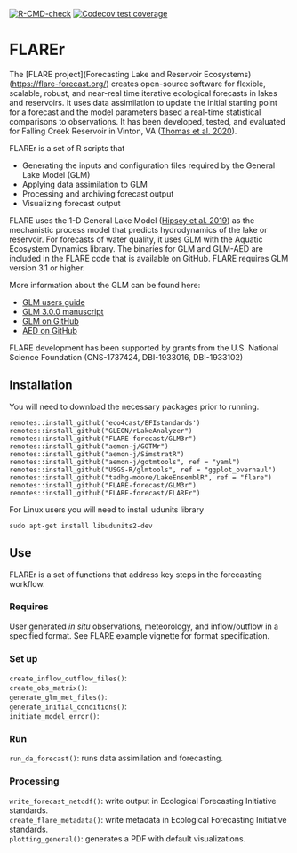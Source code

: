 <!-- badges: start -->
  [![R-CMD-check](https://github.com/FLARE-forecast/FLAREr/actions/workflows/R-CMD-check.yaml/badge.svg)](https://github.com/FLARE-forecast/FLAREr/actions/workflows/R-CMD-check.yaml)
[![Codecov test coverage](https://codecov.io/gh/FLARE-forecast/FLAREr/branch/master/graph/badge.svg)](https://codecov.io/gh/FLARE-forecast/FLAREr?branch=master)
<!-- badges: end -->

# FLAREr

The [FLARE project](Forecasting Lake and Reservoir Ecosystems)(https://flare-forecast.org/) creates open-source software for flexible, scalable, robust, and near-real time iterative ecological forecasts in lakes and reservoirs. It uses data assimilation to update the initial starting point for a forecast and the model parameters based a real-time statistical comparisons to observations. It has been developed, tested, and evaluated for Falling  Creek Reservoir in Vinton, VA ([Thomas et al. 2020](https://agupubs.onlinelibrary.wiley.com/doi/abs/10.1029/2019WR026138)).

FLAREr is a set of R scripts that

* Generating the inputs and configuration files required by the General Lake Model (GLM)
* Applying data assimilation to GLM
* Processing and archiving forecast output
* Visualizing forecast output

FLARE uses the 1-D General Lake Model ([Hipsey et al. 2019](https://www.geosci-model-dev.net/12/473/2019/)) as the mechanistic process model that predicts hydrodynamics of the lake or reservoir. For forecasts of water quality, it uses GLM with the Aquatic Ecosystem Dynamics library. The binaries for GLM and GLM-AED are included in the FLARE code that is available on GitHub. FLARE requires GLM version 3.1 or higher.

More information about the GLM can be found here:

* [GLM users guide](https://aed.see.uwa.edu.au/research/models/GLM/index.html) 
* [GLM 3.0.0 manuscript](https://www.geosci-model-dev.net/12/473/2019/) 
* [GLM on GitHub](https://github.com/AquaticEcoDynamics/GLM)
* [AED on GitHub](https://github.com/AquaticEcoDynamics/libaed2)

FLARE development has been supported by grants from the U.S. National Science Foundation (CNS-1737424, DBI-1933016, DBI-1933102)

## Installation

You will need to download the necessary packages prior to running.
```
remotes::install_github('eco4cast/EFIstandards')
remotes::install_github("GLEON/rLakeAnalyzer")
remotes::install_github("FLARE-forecast/GLM3r")
remotes::install_github("aemon-j/GOTMr")
remotes::install_github("aemon-j/SimstratR")
remotes::install_github("aemon-j/gotmtools", ref = "yaml")
remotes::install_github("USGS-R/glmtools", ref = "ggplot_overhaul")
remotes::install_github("tadhg-moore/LakeEnsemblR", ref = "flare")
remotes::install_github("FLARE-forecast/GLM3r")
remotes::install_github("FLARE-forecast/FLAREr")

```

For Linux users you will need to install udunits library

```
sudo apt-get install libudunits2-dev
```

## Use

FLAREr is a set of functions that address key steps in the forecasting workflow. 

### Requires

User generated *in situ* observations, meteorology, and inflow/outflow in a specified format.  See FLARE example vignette for format specification.

### Set up

`create_inflow_outflow_files()`:   
`create_obs_matrix()`:    
`generate_glm_met_files()`:   
`generate_initial_conditions()`:    
`initiate_model_error()`:    

### Run

`run_da_forecast()`: runs data assimilation and forecasting. 

### Processing

`write_forecast_netcdf()`: write output in Ecological Forecasting Initiative standards.     
`create_flare_metadata()`: write metadata in Ecological Forecasting Initiative standards.     
`plotting_general()`: generates a PDF with default visualizations. 
 

